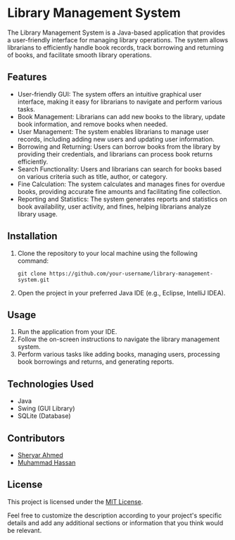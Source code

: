 # Library Management System

The Library Management System is a Java-based application that provides a user-friendly interface for managing library operations. The system allows librarians to efficiently handle book records, track borrowing and returning of books, and facilitate smooth library operations.

## Features
- User-friendly GUI: The system offers an intuitive graphical user interface, making it easy for librarians to navigate and perform various tasks.
- Book Management: Librarians can add new books to the library, update book information, and remove books when needed.
- User Management: The system enables librarians to manage user records, including adding new users and updating user information.
- Borrowing and Returning: Users can borrow books from the library by providing their credentials, and librarians can process book returns efficiently.
- Search Functionality: Users and librarians can search for books based on various criteria such as title, author, or category.
- Fine Calculation: The system calculates and manages fines for overdue books, providing accurate fine amounts and facilitating fine collection.
- Reporting and Statistics: The system generates reports and statistics on book availability, user activity, and fines, helping librarians analyze library usage.

## Installation
1. Clone the repository to your local machine using the following command:
   ```
   git clone https://github.com/your-username/library-management-system.git
   ```
2. Open the project in your preferred Java IDE (e.g., Eclipse, IntelliJ IDEA).

## Usage
1. Run the application from your IDE.
2. Follow the on-screen instructions to navigate the library management system.
3. Perform various tasks like adding books, managing users, processing book borrowings and returns, and generating reports.

## Technologies Used
- Java
- Swing (GUI Library)
- SQLite (Database)

## Contributors
- [Sheryar Ahmed](https://github.com/sheryarAhmed)
- [Muhammad Hassan](butt030359ab@gmail.com)

## License
This project is licensed under the [MIT License](LICENSE).

Feel free to customize the description according to your project's specific details and add any additional sections or information that you think would be relevant.
